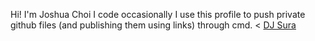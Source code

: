 Hi! I'm Joshua Choi
I code occasionally
I use this profile to push private github files (and publishing them using links) through cmd.
< <a href="https://www.youtube.com/@suraworld911" target="_blank">DJ Sura</a>
